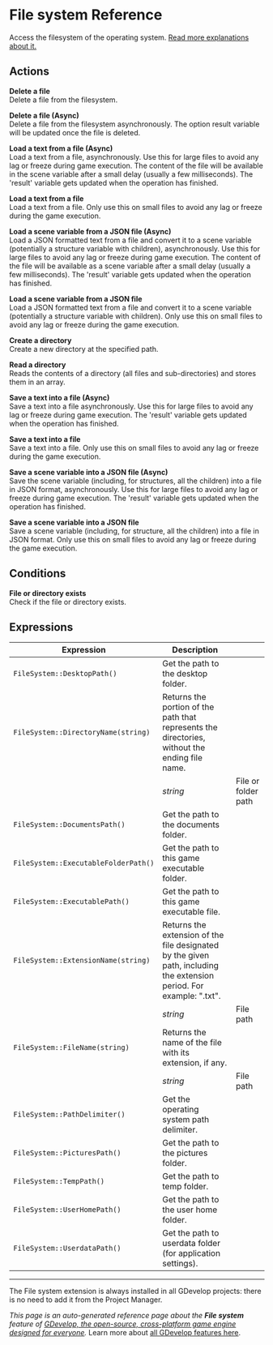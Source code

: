 # File system Reference

Access the filesystem of the operating system. [Read more explanations about it.](/gdevelop5/all-features/filesystem)

## Actions

**Delete a file**  
Delete a file from the filesystem.

**Delete a file (Async)**  
Delete a file from the filesystem asynchronously. The option result variable will be updated once the file is deleted.

**Load a text from a file (Async)**  
Load a text from a file, asynchronously. Use this for large files to avoid any lag or freeze during game execution. The content of the file will be available in the scene variable after a small delay (usually a few milliseconds). The 'result' variable gets updated when the operation has finished.

**Load a text from a file**  
Load a text from a file. Only use this on small files to avoid any lag or freeze during the game execution.

**Load a scene variable from a JSON file (Async)**  
Load a JSON formatted text from a file and convert it to a scene variable (potentially a structure variable with children), asynchronously. Use this for large files to avoid any lag or freeze during game execution. The content of the file will be available as a scene variable after a small delay (usually a few milliseconds). The 'result' variable gets updated when the operation has finished.

**Load a scene variable from a JSON file**  
Load a JSON formatted text from a file and convert it to a scene variable (potentially a structure variable with children). Only use this on small files to avoid any lag or freeze during the game execution.

**Create a directory**  
Create a new directory at the specified path.

**Read a directory**  
Reads the contents of a directory (all files and sub-directories) and stores them in an array.

**Save a text into a file (Async)**  
Save a text into a file asynchronously. Use this for large files to avoid any lag or freeze during game execution. The 'result' variable gets updated when the operation has finished.

**Save a text into a file**  
Save a text into a file. Only use this on small files to avoid any lag or freeze during the game execution.

**Save a scene variable into a JSON file (Async)**  
Save the scene variable (including, for structures, all the children) into a file in JSON format, asynchronously. Use this for large files to avoid any lag or freeze during game execution. The 'result' variable gets updated when the operation has finished.

**Save a scene variable into a JSON file**  
Save a scene variable (including, for structure, all the children) into a file in JSON format. Only use this on small files to avoid any lag or freeze during the game execution.

## Conditions

**File or directory exists**  
Check if the file or directory exists.

## Expressions

| Expression | Description |  |
|-----|-----|-----|
| `FileSystem::DesktopPath()` | Get the path to the desktop folder. ||
| `FileSystem::DirectoryName(string)` | Returns the portion of the path that represents the directories, without the ending file name. ||
| | _string_ | File or folder path |
| `FileSystem::DocumentsPath()` | Get the path to the documents folder. ||
| `FileSystem::ExecutableFolderPath()` | Get the path to this game executable folder. ||
| `FileSystem::ExecutablePath()` | Get the path to this game executable file. ||
| `FileSystem::ExtensionName(string)` | Returns the extension of the file designated by the given path, including the extension period. For example: ".txt". ||
| | _string_ | File path |
| `FileSystem::FileName(string)` | Returns the name of the file with its extension, if any. ||
| | _string_ | File path |
| `FileSystem::PathDelimiter()` | Get the operating system path delimiter. ||
| `FileSystem::PicturesPath()` | Get the path to the pictures folder. ||
| `FileSystem::TempPath()` | Get the path to temp folder. ||
| `FileSystem::UserHomePath()` | Get the path to the user home folder. ||
| `FileSystem::UserdataPath()` | Get the path to userdata folder (for application settings). ||


---

The File system extension is always installed in all GDevelop projects: there is no need to add it from the Project Manager.

*This page is an auto-generated reference page about the **File system** feature of [GDevelop, the open-source, cross-platform game engine designed for everyone](https://gdevelop.io/).* Learn more about [all GDevelop features here](/gdevelop5/all-features).